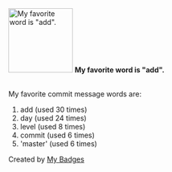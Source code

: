 <img src="https://my-badges.github.io/my-badges/favorite-word.png" alt="My favorite word is &quot;add&quot;." title="My favorite word is &quot;add&quot;." width="128">
<strong>My favorite word is &quot;add&quot;.</strong>
<br><br>

My favorite commit message words are:

1. add (used 30 times)
2. day (used 24 times)
3. level (used 8 times)
4. commit (used 6 times)
5. 'master' (used 6 times)


Created by <a href="https://github.com/my-badges/my-badges">My Badges</a>